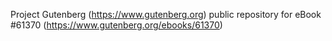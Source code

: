 Project Gutenberg (https://www.gutenberg.org) public repository for
eBook #61370 (https://www.gutenberg.org/ebooks/61370)
